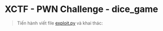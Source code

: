 # XCTF - PWN Challenge - dice_game

>Tiến hành viết file [exploit.py](exploit.py) và khai thác:

```

```
